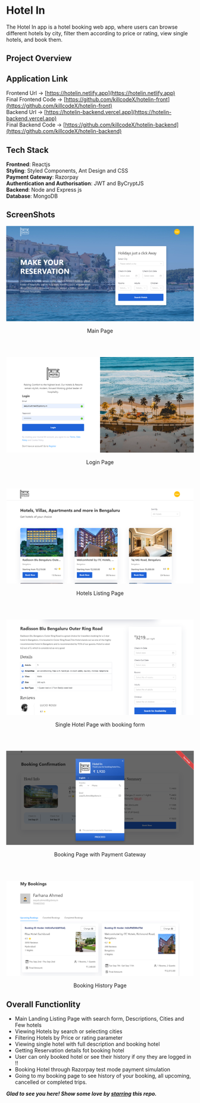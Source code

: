 # Hotel In
The Hotel In app is a hotel booking web app, where users can browse different hotels by city, filter them according to price or rating, view single hotels, and book them.

## Project Overview

## Application Link

Frontend Url -> [https://hotelin.netlify.app](https://hotelin.netlify.app)<br>
Final Frontend Code -> [https://github.com/killcodeX/hotelin-front](https://github.com/killcodeX/hotelin-front)<br>
Backend Url -> [https://hotelin-backend.vercel.app](https://hotelin-backend.vercel.app)<br>
Final Backend Code -> [https://github.com/killcodeX/hotelin-backend](https://github.com/killcodeX/hotelin-backend)

## Tech Stack

<b>Frontned</b>: Reactjs
<br>
<b>Styling</b>: Styled Components, Ant Design and CSS
<br>
<b>Payment Gateway</b>: Razorpay
<br>
<b>Authentication and Authorisation</b>: JWT and ByCryptJS
<br>
<b>Backend</b>: Node and Express js 
<br>
<b>Database</b>: MongoDB
<br> 

## ScreenShots

<p align="center">
  <img src="https://github.com/killcodeX/mern-hotelin/blob/main/screenshots/1.png" />
</p>
<p align="center">
  Main Page
</p>
<br>
<br>
<p align="center">
  <img src="https://github.com/killcodeX/mern-hotelin/blob/main/screenshots/2.png" />
</p>
<p align="center">
  Login Page
</p>
<br>
<br>
<p align="center">
  <img src="https://github.com/killcodeX/mern-hotelin/blob/main/screenshots/3.png" />
</p>
<p align="center">
  Hotels Listing Page
</p>
<br>
<br>
<p align="center">
  <img src="https://github.com/killcodeX/mern-hotelin/blob/main/screenshots/4.png" />
</p>
<p align="center">
  Single Hotel Page with booking form
</p>
<br>
<br>
<p align="center">
  <img src="https://github.com/killcodeX/mern-hotelin/blob/main/screenshots/5.png" />
</p>
<p align="center">
  Booking Page with Payment Gateway
</p>
<br>
<br>
<p align="center">
  <img src="https://github.com/killcodeX/mern-hotelin/blob/main/screenshots/6.png" />
</p>
<p align="center">
  Booking History Page
</p>


## Overall Functionlity
- Main Landing Listing Page with search form, Descriptions, Cities and Few hotels
- Viewing Hotels by search or selecting cities
- Filtering Hotels by Price or rating parameter
- Viewing single hotel with full description and booking hotel
- Getting Reservation details fot booking hotel
- User can only booked hotel or see their history if ony they are logged in !!
- Booking Hotel through Razorpay test mode payment simulation
- Going to my booking page to see history of your booking, all upcoming, cancelled or completed trips.


***Glad to see you here! Show some love by [starring](https://github.com/killcodeX/mern-hotelin) this repo.***